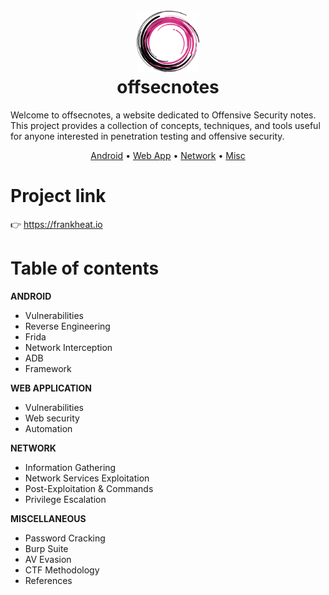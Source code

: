 <h1 align="center">
  <br>
  <a href="https://github.com/frankheat/offsecnotes"><img src="static/favicon.svg" alt="Markdownify" width="100"></a>
  <br>
  offsecnotes
  <br>
</h1>

Welcome to offsecnotes, a website dedicated to Offensive Security notes. This project provides a collection of concepts, techniques, and tools useful for anyone interested in penetration testing and offensive security.

<p align="center">
  <a href="https://frankheat.io">Android</a> •
  <a href="https://frankheat.io">Web App</a> •
  <a href="https://frankheat.io">Network</a> •
  <a href="https://frankheat.io">Misc</a>
</p>

# Project link

👉 https://frankheat.io

# Table of contents

**ANDROID**

* Vulnerabilities
* Reverse Engineering
* Frida
* Network Interception
* ADB
* Framework

**WEB APPLICATION**

* Vulnerabilities
* Web security
* Automation

**NETWORK**

* Information Gathering
* Network Services Exploitation
* Post-Exploitation & Commands
* Privilege Escalation

**MISCELLANEOUS**

* Password Cracking
* Burp Suite
* AV Evasion
* CTF Methodology
* References
